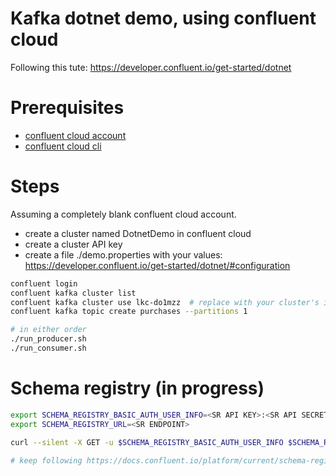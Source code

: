 # Kafka dotnet demo, using confluent cloud

Following this tute: https://developer.confluent.io/get-started/dotnet

# Prerequisites
- [confluent cloud account](https://confluent.cloud/)
- [confluent cloud cli](https://docs.confluent.io/confluent-cli/current/install.html)

# Steps
Assuming a completely blank confluent cloud account.

- create a cluster named DotnetDemo in confluent cloud
- create a cluster API key
- create a file ./demo.properties with your values: https://developer.confluent.io/get-started/dotnet/#configuration

```sh
confluent login
confluent kafka cluster list
confluent kafka cluster use lkc-do1mzz  # replace with your cluster's id
confluent kafka topic create purchases --partitions 1

# in either order
./run_producer.sh
./run_consumer.sh
```

# Schema registry (in progress)
```sh
export SCHEMA_REGISTRY_BASIC_AUTH_USER_INFO=<SR API KEY>:<SR API SECRET>
export SCHEMA_REGISTRY_URL=<SR ENDPOINT>

curl --silent -X GET -u $SCHEMA_REGISTRY_BASIC_AUTH_USER_INFO $SCHEMA_REGISTRY_URL/subjects | jq .

# keep following https://docs.confluent.io/platform/current/schema-registry/schema_registry_ccloud_tutorial.html#using-curl-to-interact-with-schema-registry
```
